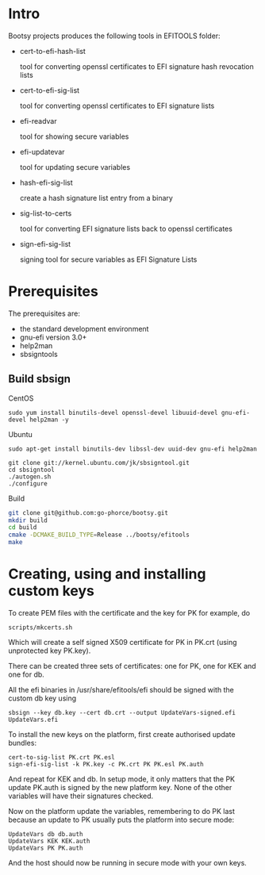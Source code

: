 # Intro

Bootsy projects produces the following tools in EFITOOLS folder:

- cert-to-efi-hash-list

    tool for converting openssl certificates to EFI signature hash revocation lists
- cert-to-efi-sig-list

    tool for converting openssl certificates to EFI signature lists
- efi-readvar

    tool for showing secure variables
- efi-updatevar

    tool for updating secure variables
- hash-efi-sig-list
    
    create a hash signature list entry from a binary
- sig-list-to-certs
    
    tool for converting EFI signature lists back to openssl certificates
- sign-efi-sig-list

    signing tool for secure variables as EFI Signature Lists

# Prerequisites

The prerequisites are:
- the standard development environment
- gnu-efi version 3.0+
- help2man 
- sbsigntools

## Build sbsign
CentOS
```
sudo yum install binutils-devel openssl-devel libuuid-devel gnu-efi-devel help2man -y
```

Ubuntu
```
sudo apt-get install binutils-dev libssl-dev uuid-dev gnu-efi help2man

```

```
git clone git://kernel.ubuntu.com/jk/sbsigntool.git
cd sbsigntool
./autogen.sh
./configure
```

Build

```.sh
git clone git@github.com:go-phorce/bootsy.git
mkdir build
cd build
cmake -DCMAKE_BUILD_TYPE=Release ../bootsy/efitools
make
```


Creating, using and installing custom keys
============================================

To create PEM files with the certificate and the key for PK for example, do

```
scripts/mkcerts.sh
```

Which will create a self signed X509 certificate for PK in PK.crt (using unprotected key PK.key).

There can be created three sets of certificates: one for PK, one for KEK and one for db.

All the efi binaries in /usr/share/efitools/efi should be signed with the custom db key using

```
sbsign --key db.key --cert db.crt --output UpdateVars-signed.efi UpdateVars.efi
```

To install the new keys on the platform, first create authorised update bundles:

```
cert-to-sig-list PK.crt PK.esl
sign-efi-sig-list -k PK.key -c PK.crt PK PK.esl PK.auth
```

And repeat for KEK and db.  In setup mode, it only matters that the PK update PK.auth is signed by the new platform key.  None of the other variables will have their signatures checked.

Now on the platform update the variables, remembering to do PK last because an update to PK usually puts the platform into secure mode:

```
UpdateVars db db.auth
UpdateVars KEK KEK.auth
UpdateVars PK PK.auth
```

And the host should now be running in secure mode with your own keys.
